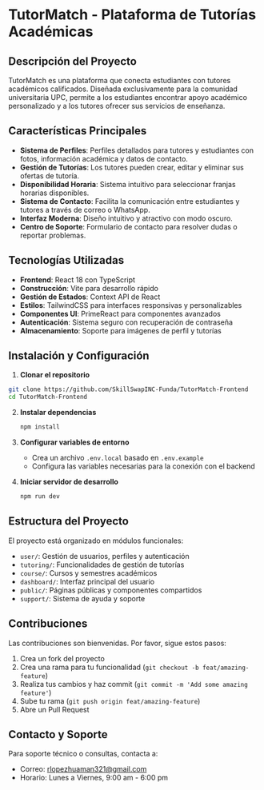 # TutorMatch - Plataforma de Tutorías Académicas

## Descripción del Proyecto

TutorMatch es una plataforma que conecta estudiantes con tutores académicos calificados. Diseñada exclusivamente para la comunidad universitaria UPC, permite a los estudiantes encontrar apoyo académico personalizado y a los tutores ofrecer sus servicios de enseñanza.

## Características Principales

- **Sistema de Perfiles**: Perfiles detallados para tutores y estudiantes con fotos, información académica y datos de contacto.
- **Gestión de Tutorías**: Los tutores pueden crear, editar y eliminar sus ofertas de tutoría.
- **Disponibilidad Horaria**: Sistema intuitivo para seleccionar franjas horarias disponibles.
- **Sistema de Contacto**: Facilita la comunicación entre estudiantes y tutores a través de correo o WhatsApp.
- **Interfaz Moderna**: Diseño intuitivo y atractivo con modo oscuro.
- **Centro de Soporte**: Formulario de contacto para resolver dudas o reportar problemas.

## Tecnologías Utilizadas

- **Frontend**: React 18 con TypeScript
- **Construcción**: Vite para desarrollo rápido
- **Gestión de Estados**: Context API de React
- **Estilos**: TailwindCSS para interfaces responsivas y personalizables
- **Componentes UI**: PrimeReact para componentes avanzados
- **Autenticación**: Sistema seguro con recuperación de contraseña
- **Almacenamiento**: Soporte para imágenes de perfil y tutorías

## Instalación y Configuración

1. **Clonar el repositorio**
  ```bash
  git clone https://github.com/SkillSwapINC-Funda/TutorMatch-Frontend
  cd TutorMatch-Frontend
  ```

2. **Instalar dependencias**
   ```bash
   npm install
   ```

3. **Configurar variables de entorno**
   - Crea un archivo `.env.local` basado en `.env.example`
   - Configura las variables necesarias para la conexión con el backend

4. **Iniciar servidor de desarrollo**
   ```bash
   npm run dev
   ```

## Estructura del Proyecto

El proyecto está organizado en módulos funcionales:
- `user/`: Gestión de usuarios, perfiles y autenticación
- `tutoring/`: Funcionalidades de gestión de tutorías
- `course/`: Cursos y semestres académicos
- `dashboard/`: Interfaz principal del usuario
- `public/`: Páginas públicas y componentes compartidos
- `support/`: Sistema de ayuda y soporte

## Contribuciones

Las contribuciones son bienvenidas. Por favor, sigue estos pasos:
1. Crea un fork del proyecto
2. Crea una rama para tu funcionalidad (`git checkout -b feat/amazing-feature`)
3. Realiza tus cambios y haz commit (`git commit -m 'Add some amazing feature'`)
4. Sube tu rama (`git push origin feat/amazing-feature`)
5. Abre un Pull Request

## Contacto y Soporte

Para soporte técnico o consultas, contacta a:
- Correo: rlopezhuaman321@gmail.com
- Horario: Lunes a Viernes, 9:00 am - 6:00 pm
